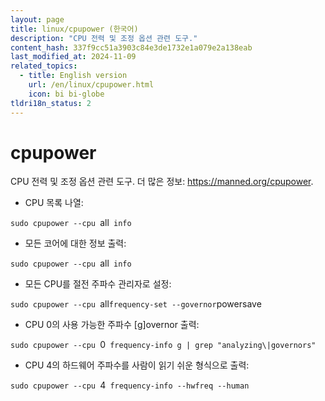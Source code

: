 ```yaml
---
layout: page
title: linux/cpupower (한국어)
description: "CPU 전력 및 조정 옵션 관련 도구."
content_hash: 337f9cc51a3903c84e3de1732e1a079e2a138eab
last_modified_at: 2024-11-09
related_topics:
  - title: English version
    url: /en/linux/cpupower.html
    icon: bi bi-globe
tldri18n_status: 2
---
```

# cpupower

CPU 전력 및 조정 옵션 관련 도구.
더 많은 정보: <https://manned.org/cpupower>.

- CPU 목록 나열:

`sudo cpupower --cpu `<span class="tldr-var badge badge-pill bg-dark-lm bg-white-dm text-white-lm text-dark-dm font-weight-bold">all</span>` info`

- 모든 코어에 대한 정보 출력:

`sudo cpupower --cpu `<span class="tldr-var badge badge-pill bg-dark-lm bg-white-dm text-white-lm text-dark-dm font-weight-bold">all</span>` info`

- 모든 CPU를 절전 주파수 관리자로 설정:

`sudo cpupower --cpu `<span class="tldr-var badge badge-pill bg-dark-lm bg-white-dm text-white-lm text-dark-dm font-weight-bold">all</span>` frequency-set --governor `<span class="tldr-var badge badge-pill bg-dark-lm bg-white-dm text-white-lm text-dark-dm font-weight-bold">powersave</span>

- CPU 0의 사용 가능한 주파수 [g]overnor 출력:

`sudo cpupower --cpu `<span class="tldr-var badge badge-pill bg-dark-lm bg-white-dm text-white-lm text-dark-dm font-weight-bold">0</span>` frequency-info g | grep "analyzing\|governors"`

- CPU 4의 하드웨어 주파수를 사람이 읽기 쉬운 형식으로 출력:

`sudo cpupower --cpu `<span class="tldr-var badge badge-pill bg-dark-lm bg-white-dm text-white-lm text-dark-dm font-weight-bold">4</span>` frequency-info --hwfreq --human`
